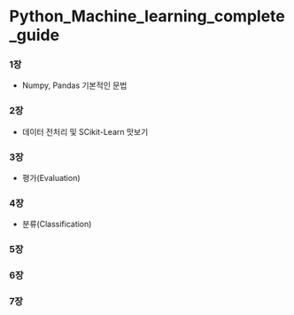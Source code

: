 # Python_Machine_learning_complete_guide


### 1장

- Numpy, Pandas 기본적인 문법

### 2장

- 데이터 전처리 및 SCikit-Learn 맛보기

### 3장

- 평가(Evaluation)

### 4장

- 분류(Classification)

### 5장

### 6장

### 7장
